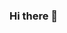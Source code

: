 ### Hi there 👋
<!--
**TheUsmanMirza/TheUsmanMirza** is a ✨ _special_ ✨ repository because its `README.md` (this file) appears on your GitHub profile.

- 🔭 I’m currently working on python with Django framewwork
- 🌱 I’m currently learning React.js
- 💬 Ask me about anything related to tech. I love to talk about new technologies.
- 📫 How to reach me: Email/Skype: usmanbashir.mirza@gmail.com
- ⚡  Netflix and Code.


